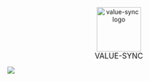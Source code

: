 <p align="center">
	<a href="http://malyutinegor.github.io/value-sync/"> <img width="100" title="value-sync logo" src="http://malyutinegor.github.io/value-sync/1.svg"> </a>
	<br>
	<big>VALUE-SYNC</big>
</p>

<a href="https://travis-ci.org/malyutinegor/value-sync"><img src="https://img.shields.io/travis/malyutinegor/value-sync.svg?style=flat-square"></a>
